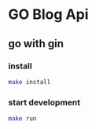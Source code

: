 # GO Blog Api

## go with gin

### install
```bash
make install
```

### start development
```bash
make run
```
